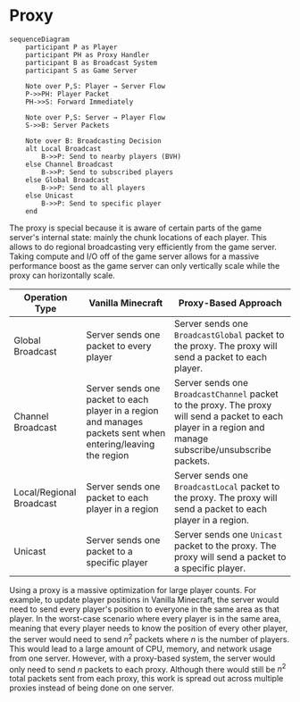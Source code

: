 # Proxy

```mermaid
sequenceDiagram
    participant P as Player
    participant PH as Proxy Handler
    participant B as Broadcast System
    participant S as Game Server

    Note over P,S: Player → Server Flow
    P->>PH: Player Packet
    PH->>S: Forward Immediately

    Note over P,S: Server → Player Flow
    S->>B: Server Packets

    Note over B: Broadcasting Decision
    alt Local Broadcast
        B->>P: Send to nearby players (BVH)
    else Channel Broadcast
        B->>P: Send to subscribed players
    else Global Broadcast
        B->>P: Send to all players
    else Unicast
        B->>P: Send to specific player
    end
```

The proxy is special because it is aware of certain parts of the game server's internal state: mainly the
chunk locations of each player. This allows to do regional broadcasting very efficiently from the game server.
Taking compute and I/O off of the game server allows for a massive performance boost as the game server can only
vertically scale while the proxy can horizontally scale.

| Operation Type           | Vanilla Minecraft                                                                                            | Proxy-Based Approach                                                                                                                                       |
|--------------------------|--------------------------------------------------------------------------------------------------------------|------------------------------------------------------------------------------------------------------------------------------------------------------------|
| Global Broadcast         | Server sends one packet to every player                                                                      | Server sends one `BroadcastGlobal` packet to the proxy. The proxy will send a packet to each player.                                                       |
| Channel Broadcast        | Server sends one packet to each player in a region and manages packets sent when entering/leaving the region | Server sends one `BroadcastChannel` packet to the proxy. The proxy will send a packet to each player in a region and manage subscribe/unsubscribe packets. |
| Local/Regional Broadcast | Server sends one packet to each player in a region                                                           | Server sends one `BroadcastLocal` packet to the proxy. The proxy will send a packet to each player in a region.                                            |
| Unicast                  | Server sends one packet to a specific player                                                                 | Server sends one `Unicast` packet to the proxy. The proxy will send a packet to a specific player.                                                         |

Using a proxy is a massive optimization for large player counts. For example, to update player positions in Vanilla
Minecraft, the server would need to send every player's position to everyone in the same area as that player. In the
worst-case scenario where every player is in the same area, meaning that every player needs to know the position of
every other player, the server would need to send $n^2$ packets where $n$ is the number of players. This would lead
to a large amount of CPU, memory, and network usage from one server. However, with a proxy-based system, the server
would only need to send $n$ packets to each proxy. Although there would still be $n^2$ total packets sent from each
proxy, this work is spread out across multiple proxies instead of being done on one server.
